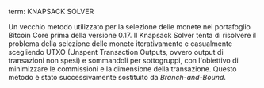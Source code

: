 term: KNAPSACK SOLVER

Un vecchio metodo utilizzato per la selezione delle monete nel portafoglio Bitcoin Core prima della versione 0.17. Il Knapsack Solver tenta di risolvere il problema della selezione delle monete iterativamente e casualmente scegliendo UTXO (Unspent Transaction Outputs, ovvero output di transazioni non spesi) e sommandoli per sottogruppi, con l'obiettivo di minimizzare le commissioni e la dimensione della transazione. Questo metodo è stato successivamente sostituito da *Branch-and-Bound*.